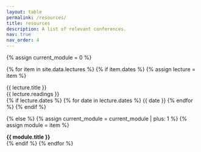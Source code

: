 ```yaml
---
layout: table
permalink: /resources/
title: resources
description: A list of relevant conferences. 
nav: true
nav_order: 4
---
```


{% assign current_module = 0 %}

{% for item in site.data.lectures %}
{% if item.dates %}
{% assign lecture = item %}


<tr>
    <td>
    <div>
        {{ lecture.title }}
    </div>    
    </td>
    <td>
    <div>
        {{ lecture.readings }}
    </div>
    </td>
    <td>
    <div>
        {% if lecture.dates %}
        {% for date in lecture.dates %}
            {{ date }}
        {% endfor %}
        {% endif %}
    </div>
    </td>
</tr>

{% else %}
{% assign current_module = current_module | plus: 1 %}
{% assign module = item %}
<tr class="info">
    <td colspan="5" align="center"><strong><div> {{ module.title }} </div></strong></td>
</tr>
{% endif %}
{% endfor %}
